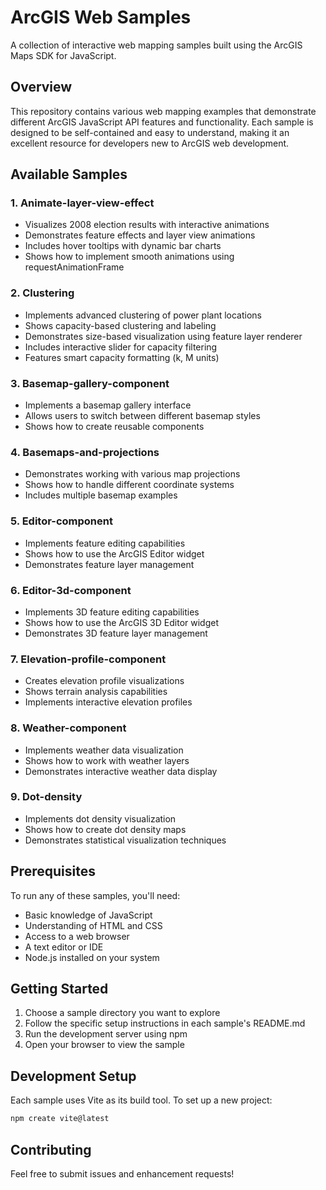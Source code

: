# ArcGIS Web Samples

A collection of interactive web mapping samples built using the ArcGIS Maps SDK for JavaScript.

## Overview

This repository contains various web mapping examples that demonstrate different ArcGIS JavaScript API features and functionality. Each sample is designed to be self-contained and easy to understand, making it an excellent resource for developers new to ArcGIS web development.

## Available Samples

### 1. Animate-layer-view-effect
- Visualizes 2008 election results with interactive animations
- Demonstrates feature effects and layer view animations
- Includes hover tooltips with dynamic bar charts
- Shows how to implement smooth animations using requestAnimationFrame

### 2. Clustering
- Implements advanced clustering of power plant locations
- Shows capacity-based clustering and labeling
- Demonstrates size-based visualization using feature layer renderer
- Includes interactive slider for capacity filtering
- Features smart capacity formatting (k, M units)

### 3. Basemap-gallery-component
- Implements a basemap gallery interface
- Allows users to switch between different basemap styles
- Shows how to create reusable components

### 4. Basemaps-and-projections
- Demonstrates working with various map projections
- Shows how to handle different coordinate systems
- Includes multiple basemap examples

### 5. Editor-component
- Implements feature editing capabilities
- Shows how to use the ArcGIS Editor widget
- Demonstrates feature layer management

### 6. Editor-3d-component
- Implements 3D feature editing capabilities
- Shows how to use the ArcGIS 3D Editor widget
- Demonstrates 3D feature layer management

### 7. Elevation-profile-component
- Creates elevation profile visualizations
- Shows terrain analysis capabilities
- Implements interactive elevation profiles

### 8. Weather-component
- Implements weather data visualization
- Shows how to work with weather layers
- Demonstrates interactive weather data display

### 9. Dot-density
- Implements dot density visualization
- Shows how to create dot density maps
- Demonstrates statistical visualization techniques

## Prerequisites

To run any of these samples, you'll need:

- Basic knowledge of JavaScript
- Understanding of HTML and CSS
- Access to a web browser
- A text editor or IDE
- Node.js installed on your system

## Getting Started

1. Choose a sample directory you want to explore
2. Follow the specific setup instructions in each sample's README.md
3. Run the development server using npm
4. Open your browser to view the sample

## Development Setup

Each sample uses Vite as its build tool. To set up a new project:

```bash
npm create vite@latest
```

## Contributing

Feel free to submit issues and enhancement requests!